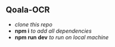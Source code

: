 ## Qoala-OCR

- _clone this repo_
- **npm i** _to add all dependencies_
- **npm run dev** _to run on local machine_
